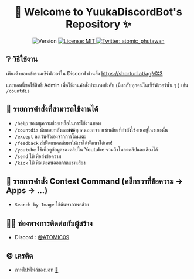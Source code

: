 <h1 align="center">🌈 Welcome to YuukaDiscordBot's Repository ✨</h1>
<p align="center">
  <img alt="Version" src="https://img.shields.io/badge/version-1.2-blue.svg?cacheSeconds=2592000" />
  <a href="#" target="_blank">
    <img alt="License: MIT" src="https://img.shields.io/badge/License-MIT-yellow.svg" />
  </a>
  <a href="https://twitter.com/atomic_phutawan" target="_blank">
    <img alt="Twitter: atomic_phutawan" src="https://img.shields.io/twitter/follow/atomic_phutawan.svg?style=social" />
  </a>
</p>

## ❔ วิธีใช้งาน
เพียงดึงบอทเข้าร่วมเซิร์ฟเวอร์ใน Discord ผ่านลิ้ง https://shorturl.at/agMX3

และบอทนี้ขอใช้สิทธิ Admin เพื่อใช้งานคำสั่งประเภทบังคับ (มีผลกับทุกคนในเซิร์ฟเวอร์นั้น ๆ ) เช่น `/countdis`

## 🚀 รายการคำสั่งที่สามารถใช้งานได้
- `/help` ขอเมนูความช่วยเหลือในการใช้งานบอท
- `/countdis` นับถอยหลังและ**เตะ**ทุกคนออกจากแชทเสียงที่กำลังใช้งานอยู่ในขณะนั้น
- `/except` ละเว้นตัวเองจากการโดนเตะ
- `/feedback` ส่งฟีดแบคกลับมาให้เราได้พัฒนาได้เลย!
- `/youtube` ใช้เพื่อดูข้อมูลของคลิปใน Youtube รวมถึงโหลดคลิปและเสียงได้
- `/send` ใช้เพื่อส่งข้อความ
- `/kick` ใช้เพื่อเตะคนออกจากแชทเสียง

## 📄 รายการคำสั่ง Context Command (คลิ๊กขวาที่ข้อความ -> Apps -> ...)
- `Search by Image` ใช้ค้นหาภาพคล้าย

## 👦🏻 ช่องทางการติดต่อกับผู้สร้าง
* Discord : [@ATOMIC09](https://discords.com/bio/p/atomic09)

## © เครติด
- ภาพโปรไฟล์ของบอท [👀](https://twitter.com/nekojima4040/status/1552981128218152963)
